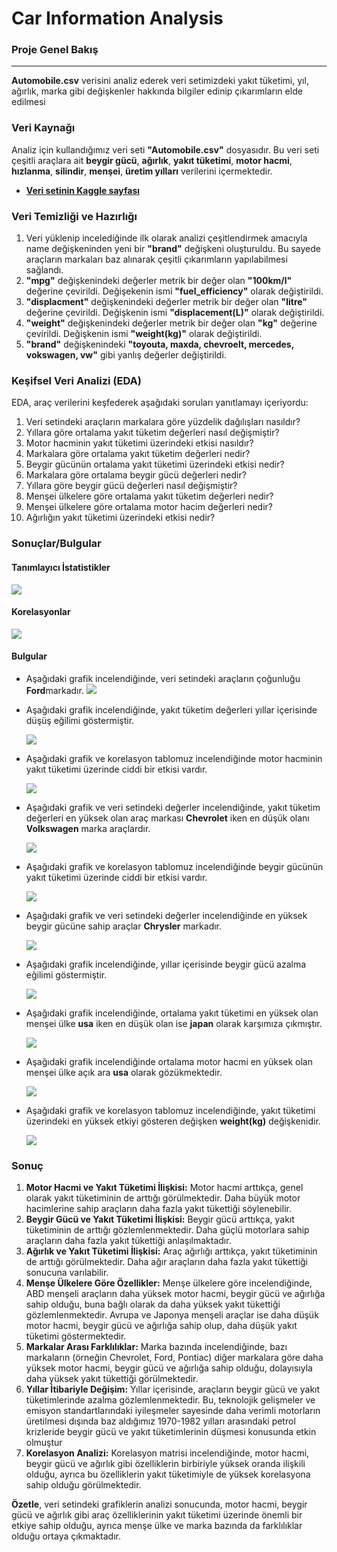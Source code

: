 # **Car Information Analysis**
### **Proje Genel Bakış**
---
**Automobile.csv** verisini analiz ederek veri setimizdeki yakıt tüketimi, yıl, ağırlık, marka gibi değişkenler hakkında bilgiler edinip çıkarımların elde edilmesi

### Veri Kaynağı
Analiz için kullandığımız veri seti **"Automobile.csv"** dosyasıdır. Bu veri seti çeşitli araçlara  ait **beygir gücü**, **ağırlık**, **yakıt tüketimi**, **motor hacmi**, **hızlanma**, **silindir**, **menşei**, **üretim yılları** verilerini içermektedir.
- [**Veri setinin Kaggle sayfası**](https://www.kaggle.com/datasets/tawfikelmetwally/automobile-dataset)
### Veri Temizliği ve Hazırlığı
1. Veri yüklenip incelediğinde ilk olarak analizi çeşitlendirmek amacıyla name değişkeninden yeni bir **"brand"** değişkeni oluşturuldu. Bu sayede araçların markaları baz alınarak çeşitli çıkarımların yapılabilmesi sağlandı.
2. **"mpg"** değişkenindeki değerler metrik bir değer olan **"100km/l"** değerine çevirildi. Değişekenin ismi **"fuel_efficiency"** olarak değiştirildi.
3. **"displacment"** değişkenindeki değerler metrik bir değer olan **"litre"** değerine çevirildi. Değişkenin ismi **"displacement(L)"** olarak değiştirildi.
4. **"weight"** değişkenindeki değerler metrik bir değer olan **"kg"** değerine çevirildi. Değişkenin ismi **"weight(kg)"** olarak değiştirildi.
5. **"brand"** değişkenindeki **"toyouta, maxda, chevroelt, mercedes, vokswagen, vw"** gibi yanlış değerler değiştirildi.
### Keşifsel Veri Analizi (EDA)
EDA, araç verilerini keşfederek aşağıdaki soruları yanıtlamayı içeriyordu:
1. Veri setindeki araçların markalara göre yüzdelik dağılışları nasıldır?
2. Yıllara göre ortalama yakıt tüketim değerleri nasıl değişmiştir?
3. Motor hacminin yakıt tüketimi üzerindeki etkisi nasıldır?
4. Markalara göre ortalama yakıt tüketim değerleri nedir?
5. Beygir gücünün ortalama yakıt tüketimi üzerindeki etkisi nedir?
6. Markalara göre ortalama beygir gücü değerleri nedir?
7. Yıllara göre beygir gücü değerleri nasıl değişmiştir?
8. Menşei ülkelere göre ortalama yakıt tüketim değerleri nedir?
9. Menşei ülkelere göre ortalama motor hacim değerleri nedir?
10. Ağırlığın yakıt tüketimi üzerindeki etkisi nedir?
### Sonuçlar/Bulgular
#### Tanımlayıcı İstatistikler
 ![](image/desc.png) 
#### Korelasyonlar
 ![](image/corr.png) 
#### Bulgular
- Aşağıdaki grafik incelendiğinde, veri setindeki araçların çoğunluğu **Ford**markadır.
  ![](image/brand_piee.png) 

- Aşağıdaki grafik incelendiğinde, yakıt tüketim değerleri yıllar içerisinde düşüş eğilimi göstermiştir.
  
  ![](image/consumption_by_year.png) 
- Aşağıdaki grafik ve korelasyon tablomuz incelendiğinde motor hacminin yakıt tüketimi üzerinde ciddi bir etkisi vardır.
  
  ![](image/displacment_consumption_relation.png.png) 
- Aşağıdaki grafik ve veri setindeki değerler incelendiğinde, yakıt tüketim değerleri en yüksek olan araç markası **Chevrolet** iken en düşük olanı **Volkswagen** marka araçlardır.
  
  ![](image/Fuel_consumption_by_brandss.png) 
- Aşağıdaki grafik ve korelasyon tablomuz incelendiğinde beygir gücünün yakıt tüketimi üzerinde ciddi bir etkisi vardır.
  
  ![](image/horse_power_consumption_relation.png) 
- Aşağıdaki grafik ve veri setindeki değerler incelendiğinde en yüksek beygir gücüne sahip araçlar **Chrysler** markadır.
  
  ![](image/horsepower_by_brandss.png) 
- Aşağıdaki grafik incelendiğinde, yıllar içerisinde beygir gücü azalma eğilimi göstermiştir.
  
  ![](image/horsepower_by_years.png) 
- Aşağıdaki grafik incelendiğinde, ortalama yakıt tüketimi en yüksek olan menşei ülke **usa** iken en düşük olan ise **japan** olarak karşımıza çıkmıştır.
  
  ![](image/origin_consumption.png) 
- Aşağıdaki grafik incelendiğinde ortalama motor hacmi en yüksek olan menşei ülke açık ara **usa** olarak gözükmektedir.
  
  ![](image/origin_displacement.png) 
- Aşağıdaki grafik ve korelasyon tablomuz incelendiğinde, yakıt tüketimi üzerindeki en yüksek etkiyi gösteren değişken **weight(kg)** değişkenidir.
  
  ![](image/weight_consumption_relation.png.png) 
  
### Sonuç
1. **Motor Hacmi ve Yakıt Tüketimi İlişkisi:** Motor hacmi arttıkça, genel olarak yakıt tüketiminin de arttığı görülmektedir. Daha büyük motor hacimlerine sahip araçların daha fazla yakıt tükettiği söylenebilir.
2. **Beygir Gücü ve Yakıt Tüketimi İlişkisi:** Beygir gücü arttıkça, yakıt tüketiminin de arttığı gözlemlenmektedir. Daha güçlü motorlara sahip araçların daha fazla yakıt tükettiği anlaşılmaktadır.
3. **Ağırlık ve Yakıt Tüketimi İlişkisi:** Araç ağırlığı arttıkça, yakıt tüketiminin de arttığı görülmektedir. Daha ağır araçların daha fazla yakıt tükettiği sonucuna varılabilir.
4. **Menşe Ülkelere Göre Özellikler:** Menşe ülkelere göre incelendiğinde, ABD menşeli araçların daha yüksek motor hacmi, beygir gücü ve ağırlığa sahip olduğu, buna bağlı olarak da daha yüksek yakıt tükettiği gözlemlenmektedir. Avrupa ve Japonya menşeli araçlar ise daha düşük motor hacmi, beygir gücü ve ağırlığa sahip olup, daha düşük yakıt tüketimi göstermektedir.
5. **Markalar Arası Farklılıklar:** Marka bazında incelendiğinde, bazı markaların (örneğin Chevrolet, Ford, Pontiac) diğer markalara göre daha yüksek motor hacmi, beygir gücü ve ağırlığa sahip olduğu, dolayısıyla daha yüksek yakıt tükettiği görülmektedir.
6. **Yıllar İtibariyle Değişim:** Yıllar içerisinde, araçların beygir gücü ve yakıt tüketimlerinde azalma gözlemlenmektedir. Bu, teknolojik gelişmeler ve emisyon standartlarındaki iyileşmeler sayesinde daha verimli motorların üretilmesi dışında baz aldığımız 1970-1982 yılları arasındaki petrol krizleride beygir gücü ve yakıt tüketimlerinin düşmesi konusunda etkin olmuştur
7. **Korelasyon Analizi:** Korelasyon matrisi incelendiğinde, motor hacmi, beygir gücü ve ağırlık gibi özelliklerin birbiriyle yüksek oranda ilişkili olduğu, ayrıca bu özelliklerin yakıt tüketimiyle de yüksek korelasyona sahip olduğu görülmektedir.
   
**Özetle**, veri setindeki grafiklerin analizi sonucunda, motor hacmi, beygir gücü ve ağırlık gibi araç özelliklerinin yakıt tüketimi üzerinde önemli bir etkiye sahip olduğu, ayrıca menşe ülke ve marka bazında da farklılıklar olduğu ortaya çıkmaktadır.